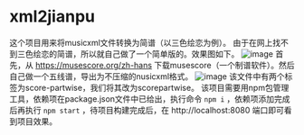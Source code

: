 # xml2jianpu
这个项目用来将musicxml文件转换为简谱（以三色绘恋为例）。
由于在网上找不到三色绘恋的简谱，所以就自己做了一个简单版的。效果图如下。
![image](https://user-images.githubusercontent.com/120734145/208136925-fc766764-6ba3-416b-ab41-edde6a787dac.png)
首先，从 https://musescore.org/zh-hans 下载musescore（一个制谱软件）。然后自己做一个五线谱，导出为不压缩的nusicxml格式。
![image](https://user-images.githubusercontent.com/120734145/208136371-0fdded23-b1de-4388-8392-9f64795eaab0.png)
该文件中有两个标签为score-partwise，我们将其改为scorepartwise。
该项目需要用npm包管理工具，依赖项在package.json文件中已给出，执行命令
`npm i`
，依赖项添加完成后再执行
`npm start`
，待项目构建完成后，在 http://localhost:8080 端口即可看到项目效果。
